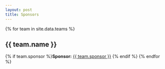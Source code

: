 ```yaml
---
layout: post
title: Sponsors
---
```


{% for team in site.data.teams %}
## {{ team.name }}

{% if team.sponsor %}<strong>Sponsor:</strong> 
    <a href="{{ team.sponsorURL }}">{{ team.sponsor }}</a>
{% endif %}
{% endfor %}

